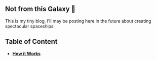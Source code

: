 ## Not from this Galaxy :milky_way:

This is my tiny blog, I'll may be posting here in the future about creating spectacular spaceships

## Table of Content

- **[How it Works](https://github.com/felquis/not-of-this-galaxy/blob/master/planets/how-it-works.md)**
